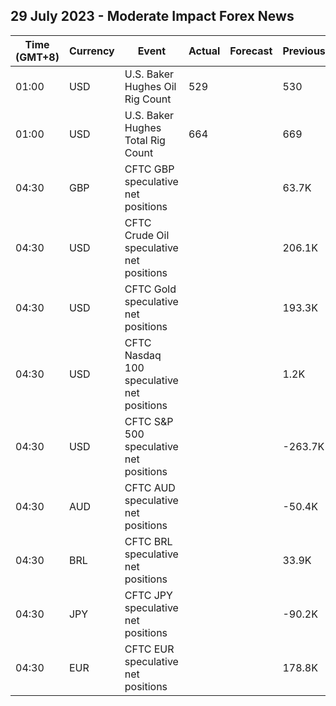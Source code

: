 ## 29 July 2023 - Moderate Impact Forex News

| Time (GMT+8) | Currency | Event | Actual | Forecast | Previous |
|------|----------|-------|--------|----------|----------|
| 01:00 | USD | U.S. Baker Hughes Oil Rig Count | 529 |  | 530 |
| 01:00 | USD | U.S. Baker Hughes Total Rig Count | 664 |  | 669 |
| 04:30 | GBP | CFTC GBP speculative net positions |  |  | 63.7K |
| 04:30 | USD | CFTC Crude Oil speculative net positions |  |  | 206.1K |
| 04:30 | USD | CFTC Gold speculative net positions |  |  | 193.3K |
| 04:30 | USD | CFTC Nasdaq 100 speculative net positions |  |  | 1.2K |
| 04:30 | USD | CFTC S&P 500 speculative net positions |  |  | -263.7K |
| 04:30 | AUD | CFTC AUD speculative net positions |  |  | -50.4K |
| 04:30 | BRL | CFTC BRL speculative net positions |  |  | 33.9K |
| 04:30 | JPY | CFTC JPY speculative net positions |  |  | -90.2K |
| 04:30 | EUR | CFTC EUR speculative net positions |  |  | 178.8K |
